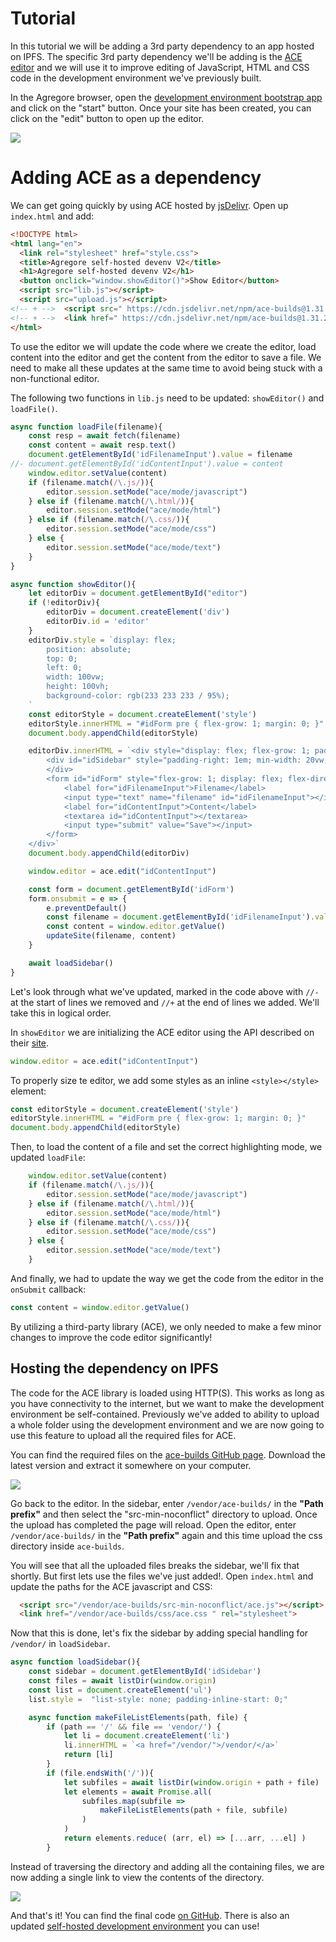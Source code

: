 # Tutorial

In this tutorial we will be adding a 3rd party dependency to an app hosted on IPFS. The specific 3rd party dependency we'll be adding is the [ACE editor](https://ace.c9.io/) and we will use it to improve editing of JavaScript, HTML and CSS code in the development environment we've previously built.

In the Agregore browser, open the [development environment bootstrap app](/docs/examples/browser-devenv-v2/) and click on the "start" button. Once your site has been created, you can click on the "edit" button to open up the editor.

![](devenv-annotated-v2.png)

# Adding ACE as a dependency

We can get going quickly by using ACE hosted by [jsDelivr](https://www.jsdelivr.com/package/npm/ace-builds). Open up `index.html` and add:

```html
<!DOCTYPE html>
<html lang="en">
  <link rel="stylesheet" href="style.css">
  <title>Agregore self-hosted devenv V2</title>
  <h1>Agregore self-hosted devenv V2</h1>
  <button onclick="window.showEditor()">Show Editor</button>
  <script src="lib.js"></script>
  <script src="upload.js"></script>
<!-- + -->  <script src=" https://cdn.jsdelivr.net/npm/ace-builds@1.31.2/src-min-noconflict/ace.min.js "></script>
<!-- + -->  <link href=" https://cdn.jsdelivr.net/npm/ace-builds@1.31.2/css/ace.min.css " rel="stylesheet">
</html>
```

To use the editor we will update the code where we create the editor, load content into the editor and get the content from the editor to save a file. We need to make all these updates at the same time to avoid being stuck with a non-functional editor.

The following two functions in `lib.js` need to be updated: `showEditor()` and `loadFile()`.


```js
async function loadFile(filename){
    const resp = await fetch(filename)
    const content = await resp.text()
    document.getElementById('idFilenameInput').value = filename
//- document.getElementById('idContentInput').value = content
    window.editor.setValue(content)                                          //+
    if (filename.match(/\.js/)){                                             //+
        editor.session.setMode("ace/mode/javascript")                        //+
    } else if (filename.match(/\.html/)){                                    //+
        editor.session.setMode("ace/mode/html")                              //+
    } else if (filename.match(/\.css/)){                                     //+
        editor.session.setMode("ace/mode/css")                               //+
    } else {                                                                 //+
        editor.session.setMode("ace/mode/text")                              //+
    }                                                                        //+
}
```

```js
async function showEditor(){
    let editorDiv = document.getElementById("editor")
    if (!editorDiv){
        editorDiv = document.createElement('div')
        editorDiv.id = 'editor'
    }
    editorDiv.style = `display: flex;
        position: absolute;
        top: 0;
        left: 0;
        width: 100vw;
        height: 100vh;
        background-color: rgb(233 233 233 / 95%);
    `
    const editorStyle = document.createElement('style')                      //+
    editorStyle.innerHTML = "#idForm pre { flex-grow: 1; margin: 0; }"       //+
    document.body.appendChild(editorStyle)                                   //+

    editorDiv.innerHTML = `<div style="display: flex; flex-grow: 1; padding: 1em">
        <div id="idSidebar" style="padding-right: 1em; min-width: 20vw;"><h2>Files</h2>
        </div>
        <form id="idForm" style="flex-grow: 1; display: flex; flex-direction: column;" spellcheck="false">
            <label for="idFilenameInput">Filename</label>
            <input type="text" name="filename" id="idFilenameInput"></input>
            <label for="idContentInput">Content</label>
            <textarea id="idContentInput"></textarea>
            <input type="submit" value="Save"></input>
        </form>
    </div>`
    document.body.appendChild(editorDiv)

    window.editor = ace.edit("idContentInput")                               //+

    const form = document.getElementById('idForm')
    form.onsubmit = e => {
        e.preventDefault()
        const filename = document.getElementById('idFilenameInput').value
        const content = window.editor.getValue()                             //+
        updateSite(filename, content)
    }

    await loadSidebar()
}
```

Let's look through what we've updated, marked in the code above with `//-` at the start of lines we removed and `//+` at the end of lines we added. We'll take this in logical order. 

In ```showEditor``` we are initializing the ACE editor using the API described on their [site](https://ace.c9.io/).

```js
window.editor = ace.edit("idContentInput")
```

To properly size te editor, we add some styles as an inline `<style></style>` element:

```js
const editorStyle = document.createElement('style')
editorStyle.innerHTML = "#idForm pre { flex-grow: 1; margin: 0; }"
document.body.appendChild(editorStyle)
```

Then, to load the content of a file and set the correct highlighting mode, we updated `loadFile`:

```js
    window.editor.setValue(content)
    if (filename.match(/\.js/)){                                             //+
        editor.session.setMode("ace/mode/javascript")                        //+
    } else if (filename.match(/\.html/)){                                    //+
        editor.session.setMode("ace/mode/html")                              //+
    } else if (filename.match(/\.css/)){                                     //+
        editor.session.setMode("ace/mode/css")                               //+
    } else {                                                                 //+
        editor.session.setMode("ace/mode/text")                              //+
    }                                                                        //+
```

And finally, we had to update the way we get the code from the editor in the `onSubmit` callback:

```js
const content = window.editor.getValue()
```

By utilizing a third-party library (ACE), we only needed to make a few minor changes to improve the code editor significantly!

## Hosting the dependency on IPFS

The code for the ACE library is loaded using HTTP(S). This works as long as you have connectivity to the internet, but we want to make the development environment be self-contained. Previously we've added to ability to upload a whole folder using the development environment and we are now going to use this feature to upload all the required files for ACE.

You can find the required files on the [ace-builds GitHub page](https://github.com/ajaxorg/ace-builds/releases). Download the latest version and extract it somewhere on your computer.

![](ace-builds.png)

Go back to the editor. In the sidebar, enter `/vendor/ace-builds/` in the **"Path prefix"** and then select the "src-min-noconflict" directory to upload.
Once the upload has completed the page will reload. Open the editor, enter `/vendor/ace-builds/` in the **"Path prefix"** again and this time upload the css directory inside `ace-builds`.

You will see that all the uploaded files breaks the sidebar, we'll fix that shortly. But first lets use the files we've just added!. Open `index.html` and update the paths for the ACE javascript and CSS:

```html
  <script src="/vendor/ace-builds/src-min-noconflict/ace.js"></script>
  <link href="/vendor/ace-builds/css/ace.css " rel="stylesheet">
```

Now that this is done, let's fix the sidebar by adding special handling for `/vendor/` in `loadSidebar`. 

```js
async function loadSidebar(){
    const sidebar = document.getElementById('idSidebar')
    const files = await listDir(window.origin)
    const list = document.createElement('ul')
    list.style =  "list-style: none; padding-inline-start: 0;"

    async function makeFileListElements(path, file) {
        if (path == '/' && file == 'vendor/') {                              //+
            let li = document.createElement('li')                            //+
            li.innerHTML = `<a href="/vendor/">/vendor/</a>`                 //+
            return [li]                                                      //+
        }                                                                    //+
        if (file.endsWith('/')){
            let subfiles = await listDir(window.origin + path + file)
            let elements = await Promise.all(
                subfiles.map(subfile => 
                    makeFileListElements(path + file, subfile)
                )
            )
            return elements.reduce( (arr, el) => [...arr, ...el] )
        }
```        

Instead of traversing the directory and adding all the containing files, we are now adding a single link to view the contents of the directory.

![](ace-edit.png)

And that's it! You can find the final code [on GitHub](https://github.com/AgregoreWeb/website/tree/main/docs/examples/browser-devenv-v3/files/). There is also an updated [self-hosted development environment](/docs/examples/browser-devenv-v3/) you can use!
